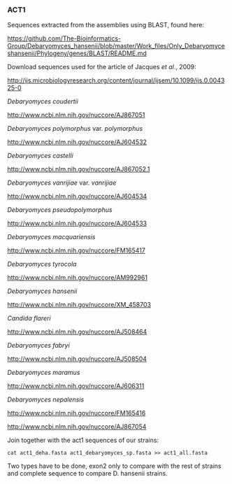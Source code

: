 ### ACT1

Sequences extracted from the assemblies using BLAST, found here:

https://github.com/The-Bioinformatics-Group/Debaryomyces_hansenii/blob/master/Work_files/Only_Debaryomyceshansenii/Phylogeny/genes/BLAST/README.md

Download sequences used for the article of Jacques *et al*., 2009:

http://ijs.microbiologyresearch.org/content/journal/ijsem/10.1099/ijs.0.004325-0

*Debaryomyces coudertii*

http://www.ncbi.nlm.nih.gov/nuccore/AJ867051

*Debaryomyces polymorphus* var. *polymorphus*

http://www.ncbi.nlm.nih.gov/nuccore/AJ604532

*Debaryomyces castelli*

http://www.ncbi.nlm.nih.gov/nuccore/AJ867052.1

*Debaryomyces vanrijiae* var. *vanrijiae*

http://www.ncbi.nlm.nih.gov/nuccore/AJ604534

*Debaryomyces pseudopolymorphus*

http://www.ncbi.nlm.nih.gov/nuccore/AJ604533

*Debaryomyces macquariensis*

http://www.ncbi.nlm.nih.gov/nuccore/FM165417

*Debaryomyces tyrocola*

http://www.ncbi.nlm.nih.gov/nuccore/AM992961

*Debaryomyces hansenii*

http://www.ncbi.nlm.nih.gov/nuccore/XM_458703

*Candida flareri*

http://www.ncbi.nlm.nih.gov/nuccore/AJ508464

*Debaryomyces fabryi*

http://www.ncbi.nlm.nih.gov/nuccore/AJ508504

*Debaryomyces maramus*

http://www.ncbi.nlm.nih.gov/nuccore/AJ606311

*Debaryomyces nepalensis*

http://www.ncbi.nlm.nih.gov/nuccore/FM165416

http://www.ncbi.nlm.nih.gov/nuccore/AJ867054


Join together with the act1 sequences of our strains:

```cat act1_deha.fasta act1_debaryomyces_sp.fasta >> act1_all.fasta```

Two types have to be done, exon2 only to compare with the rest of strains and complete sequence to compare D. hansenii strains.




